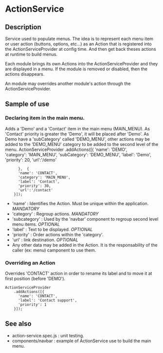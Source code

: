 # ActionService

## Description
Service used to populate menus.
The idea is to represent each menu item or user action (buttons, options, etc...) as an Action that is registered into the ActionServiceProvider at config time.
And then get back theses actions at runtime to build menus.

Each module brings its own Actions into the ActionServiceProvider and they are displayed in a menu.
If the module is removed or disabled, then the actions disappears.

An module may overrides another module's action through the ActionServiceProvider.

## Sample of use

### Declaring item in the main menu.

Adds a 'Demo' and a 'Contact' item in the main menu (MAIN_MENU).
As 'Contact' priority is greater the 'Demo', it will be placed after 'Demo'.
As Demo have a 'subCategory' called 'DEMO_MENU', other actions may be added to the 'DEMO_MENU' category to be added to the second level of the menu.
    ActionServiceProvider
        .addActions([{
          'name': 'DEMO',          
          'category': 'MAIN_MENU',
          'subCategory': 'DEMO_MENU',
          'label': 'Demo',
          'priority': 20,
          'url':'/demo'

		  },  {
          'name': 'CONTACT',
          'category': 'MAIN_MENU',
          'label': 'Contact',
          'priority': 30,
          'url':'/contact'
        }]);

* 'name' : Identifies the Action. Must be unique within the application. *MANDATORY*
* 'category' : Regroup actions. *MANDATORY*
* 'subcategory' : Used by the 'navbar' component to regroup second level menu items. *OPTIONAL*
* 'label' : Text to be displayed. *OPTIONAL*
* 'priority' : Order actions within the 'category'.
* 'url' : link destination. *OPTIONAL*
* Any other data may be added in the Action. It is the responsability of the caller (ex: menu) camponent to use them.

### Overriding an Action

Overrides 'CONTACT' action in order to rename its label and to move it at first position (before 'DEMO').

    ActionServiceProvider
        .addActions([{
          'name': 'CONTACT',
          'label': 'Contact support',
          'priority': 1
        }]);

## See also
* action-service.spec.js : unit testing.
* components/navbar : example of ActionService use to build the main menu.
